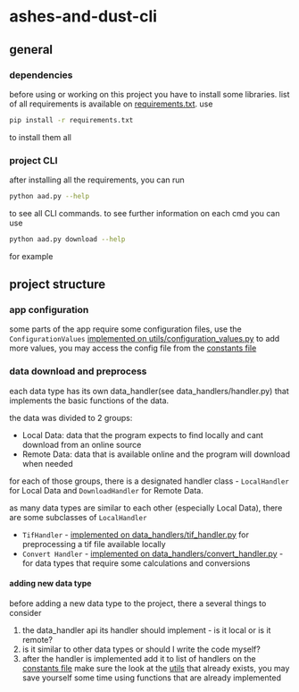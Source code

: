# ashes-and-dust-cli

## general
### dependencies
before using or working on this project you have to install some libraries.
list of all requirements is available on [requirements.txt](requirements.txt). use
```bash
pip install -r requirements.txt
``` 
to install them all

### project CLI
after installing all the requirements, you can run 
```bash
python aad.py --help
```
to see all CLI commands. to see further information on each cmd you can use
```bash
python aad.py download --help
```
for example
## project structure
### app configuration
some parts of the app require some configuration files, use the ```ConfigurationValues``` [implemented on utils/configuration_values.py](utils/configuration_values.py) to add more values, you may access the config file from the [constants file](utils/constants.py)
### data download and preprocess
each data type has its own data_handler(see data_handlers/handler.py) that implements the basic functions of the data.

the data was divided to 2 groups:
- Local Data: data that the program expects to find locally and cant download from an online source
- Remote Data: data that is available online and the program will download when needed

for each of those groups, there is a designated handler class - ```LocalHandler``` for Local Data and ```DownloadHandler``` for Remote Data. 

as many data types are similar to each other (especially Local Data), there are some subclasses of ```LocalHandler```
- ```TifHandler``` - [implemented on data_handlers/tif_handler.py](data_handlers/tif_handler.py) for preprocessing a tif file available locally
- ```Convert Handler``` - [implemented on data_handlers/convert_handler.py](data_handlers/convert_handler.py) - for data types that require some calculations and conversions

#### adding new data type
before adding a new data type to the project, there a several things to consider
1. the data_handler api its handler should implement - is it local or is it remote? 
2. is it similar to other data types or should I write the code myself?
3. after the handler is implemented add it to list of handlers on the [constants file](utils/constants.py)
make sure the look at the [utils](utils) that already exists, you may save yourself some time using functions that are already implemented
